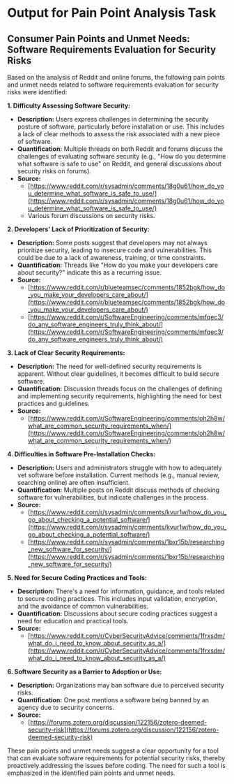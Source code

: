 # Output for Pain Point Analysis Task

## Consumer Pain Points and Unmet Needs: Software Requirements Evaluation for Security Risks

Based on the analysis of Reddit and online forums, the following pain points and unmet needs related to software requirements evaluation for security risks were identified:

**1. Difficulty Assessing Software Security:**

*   **Description:** Users express challenges in determining the security posture of software, particularly before installation or use. This includes a lack of clear methods to assess the risk associated with a new piece of software.
*   **Quantification:**  Multiple threads on both Reddit and forums discuss the challenges of evaluating software security (e.g., "How do you determine what software is safe to use" on Reddit, and general discussions about security risks on forums).
*   **Source:**
    *   [https://www.reddit.com/r/sysadmin/comments/18g0u61/how_do_you_determine_what_software_is_safe_to_use/](https://www.reddit.com/r/sysadmin/comments/18g0u61/how_do_you_determine_what_software_is_safe_to_use/)
    *   Various forum discussions on security risks.

**2. Developers' Lack of Prioritization of Security:**

*   **Description:** Some posts suggest that developers may not always prioritize security, leading to insecure code and vulnerabilities. This could be due to a lack of awareness, training, or time constraints.
*   **Quantification:** Threads like "How do you make your developers care about security?" indicate this as a recurring issue.
*   **Source:**
    *   [https://www.reddit.com/r/blueteamsec/comments/1852bgk/how_do_you_make_your_developers_care_about/](https://www.reddit.com/r/blueteamsec/comments/1852bgk/how_do_you_make_your_developers_care_about/)
    *   [https://www.reddit.com/r/SoftwareEngineering/comments/mfqec3/do_any_software_engineers_truly_think_about/](https://www.reddit.com/r/SoftwareEngineering/comments/mfqec3/do_any_software_engineers_truly_think_about/)

**3. Lack of Clear Security Requirements:**

*   **Description:**  The need for well-defined security requirements is apparent. Without clear guidelines, it becomes difficult to build secure software.
*   **Quantification:** Discussion threads focus on the challenges of defining and implementing security requirements, highlighting the need for best practices and guidelines.
*   **Source:**
    *   [https://www.reddit.com/r/SoftwareEngineering/comments/oh2h8w/what_are_common_security_requirements_when/](https://www.reddit.com/r/SoftwareEngineering/comments/oh2h8w/what_are_common_security_requirements_when/)

**4. Difficulties in Software Pre-Installation Checks:**

*   **Description:** Users and administrators struggle with how to adequately vet software before installation. Current methods (e.g., manual review, searching online) are often insufficient.
*   **Quantification:**  Multiple posts on Reddit discuss methods of checking software for vulnerabilities, but indicate challenges in the process.
*   **Source:**
    *   [https://www.reddit.com/r/sysadmin/comments/kvur1w/how_do_you_go_about_checking_a_potential_software/](https://www.reddit.com/r/sysadmin/comments/kvur1w/how_do_you_go_about_checking_a_potential_software/)
    *   [https://www.reddit.com/r/sysadmin/comments/1bxr15b/researching_new_software_for_security/](https://www.reddit.com/r/sysadmin/comments/1bxr15b/researching_new_software_for_security/)

**5. Need for Secure Coding Practices and Tools:**

*   **Description:**  There's a need for information, guidance, and tools related to secure coding practices. This includes input validation, encryption, and the avoidance of common vulnerabilities.
*   **Quantification:** Discussions about secure coding practices suggest a need for education and practical tools.
*   **Source:**
    *   [https://www.reddit.com/r/CyberSecurityAdvice/comments/1frxsdm/what_do_i_need_to_know_about_security_as_a/](https://www.reddit.com/r/CyberSecurityAdvice/comments/1frxsdm/what_do_i_need_to_know_about_security_as_a/)

**6. Software Security as a Barrier to Adoption or Use:**

*   **Description:** Organizations may ban software due to perceived security risks.
*   **Quantification:**  One post mentions a software being banned by an agency due to security concerns.
*   **Source:**
    *   [https://forums.zotero.org/discussion/122156/zotero-deemed-security-risk](https://forums.zotero.org/discussion/122156/zotero-deemed-security-risk)

These pain points and unmet needs suggest a clear opportunity for a tool that can evaluate software requirements for potential security risks, thereby proactively addressing the issues before coding. The need for such a tool is emphasized in the identified pain points and unmet needs.
